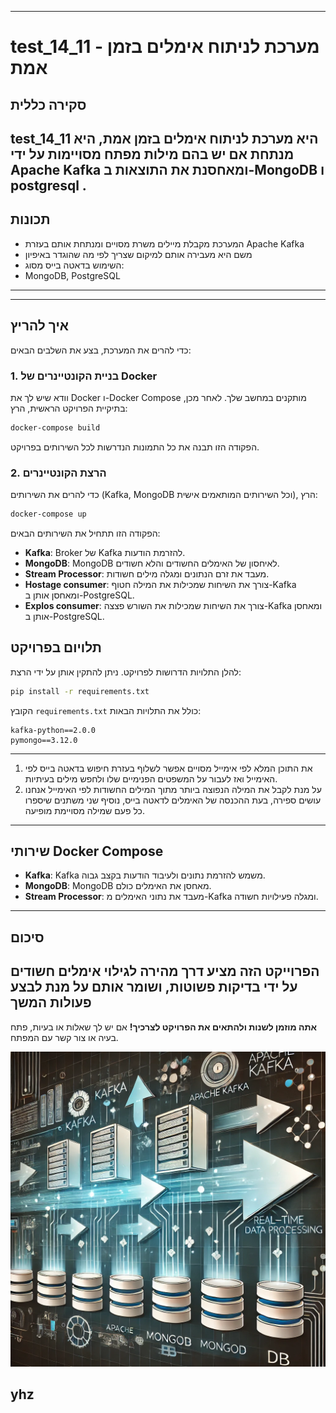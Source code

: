 
---
# test_14_11 - מערכת לניתוח אימלים בזמן אמת

## סקירה כללית

test_14_11 היא מערכת לניתוח אימלים בזמן אמת,
היא מנתחת אם יש בהם מילות מפתח מסויימות על ידי Apache Kafka
ומאחסנת את התוצאות ב-MongoDB ו postgresql
.
---

## תכונות

- המערכת מקבלת מיילים משרת מסויים ומנתחת אותם בעזרת Apache Kafka
- משם היא מעבירה אותם למיקום שצריך לפי מה שהוגדר באיפיון
- השימוש בדאטה בייס מסוג:
- MongoDB, PostgreSQL
---


---




## איך להריץ

כדי להרים את המערכת, בצע את השלבים הבאים:

### 1. בניית הקונטיינרים של Docker

וודא שיש לך את Docker ו-Docker Compose מותקנים במחשב שלך. לאחר מכן, בתיקיית הפרויקט הראשית, הרץ:


```bash
docker-compose build
```

הפקודה הזו תבנה את כל התמונות הנדרשות לכל השירותים בפרויקט.

### 2. הרצת הקונטיינרים

כדי להרים את השירותים (Kafka, MongoDB וכל השירותים המותאמים אישית), הרץ:

```bash
docker-compose up
```

הפקודה הזו תתחיל את השירותים הבאים:

- **Kafka**: Broker של Kafka להזרמת הודעות.
- **MongoDB**: MongoDB לאיחסון של האימלים החשודים והלא חשודים.
- **Stream Processor**: מעבד את זרם הנתונים ומגלה מילים חשודות.
- **Hostage consumer**: צורך את השיחות שמכילות את המילה חטוף-Kafka ומאחסן אותן ב-PostgreSQL.
- **Explos consumer**: צורך את השיחות שמכילות את השורש פצצה-Kafka ומאחסן אותן ב-PostgreSQL.

## תלויום בפרויקט

להלן התלויות הדרושות לפרויקט. ניתן להתקין אותן על ידי הרצת:

```bash
pip install -r requirements.txt
```

הקובץ `requirements.txt` כולל את התלויות הבאות:

```
kafka-python==2.0.0
pymongo==3.12.0
```
---

1. את התוכן המלא לפי אימייל מסויים אפשר לשלוף בעזרת חיפוש בדאטה בייס  לפי האימייל ואז לעבור על המשפטים הפנימיים שלו ולחפש מילים בעיתיות.
2. על מנת לקבל את המילה הנפוצה ביותר מתוך המילים החשודות לפי האימייל אנחנו עושים ספירה, בעת ההכנסה של האימלים לדאטה בייס, נוסיף שני משתנים שיספרו כל פעם שמילה מסויימת מופיעה.




---

## שירותי Docker Compose

- **Kafka**: Kafka משמש להזרמת נתונים ולעיבוד הודעות בקצב גבוה.
- **MongoDB**: MongoDB מאחסן את האימלים כולם.
- **Stream Processor**: מעבד את נתוני האימלים מ-Kafka ומגלה פעילויות חשודה.
---

## סיכום

הפרוייקט הזה מציע דרך מהירה לגילוי אימלים חשודים על ידי בדיקות פשוטות,
ושומר אותם על מנת לבצע פעולות המשך
---

**אתה מוזמן לשנות ולהתאים את הפרויקט לצרכיך!** אם יש לך שאלות או בעיות, פתח בעיה או צור קשר עם המפתח.

![Fraud Detection System](images/README_image.png)

yhz
---